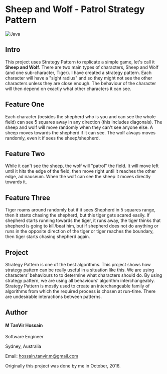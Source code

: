 # Sheep and Wolf - Patrol Strategy Pattern
![Java](https://img.shields.io/badge/Language-Java-orange.svg)

## Intro
This project uses Strategy Pattern to replicate a simple game, let's call it <b>Sheep and Wolf</b>. There are two main types of characters, Sheep and Wolf (and one sub-character, Tiger). I have created a strategy pattern. Each character will have a "sight radius" and so they might not see the other characters unless they are close enough.  The behaviour of the character will then depend on exactly what other characters it can see.

## Feature One
Each character (besides the shepherd who is you and can see the whole field) can see 5 squares away in any direction (this includes diagonals). The sheep and wolf will move randomly when they can't see anyone else.  A sheep moves towards the shepherd if it can see.  The wolf always moves randomly, even it if sees the sheep/shepherd.

## Feature Two
While it can't see the sheep, the wolf will "patrol" the field. It will move left until it hits the edge of the field, then move right until it reaches the other edge, ad nauseum. When the wolf can see the sheep it moves directly towards it.

## Feature Three
Tiger roams around randomly but if it sees Shepherd in 5 squares range, then it starts chasing the shepherd, but this tiger gets scared easily. If shepherd starts running towards the tiger, it runs away, the tiger thinks that shepherd is going to kill/beat him, but if shepherd does not do anything or runs in the opposite direction of the tiger or tiger reaches the boundary, then tiger starts chasing shepherd again.

## Project
Strategy Pattern is one of the best algorithms. This project shows how strategy pattern can be really useful in a situation like this. We are using characters’ behaviours to to determine what characters should do. By using strategy pattern, we are using all behaviours’ algorithm interchangeably. Strategy Pattern is mostly used to create an interchangeable family of algorithms from which the required process is chosen at run-time. There are undesirable interactions between patterns.


## Author
#### M TanVir Hossain

Software Engineer

Sydney, Australia

Email: hossain.tanvir.m@gmail.com

Originally this project was done by me in October, 2016. 

